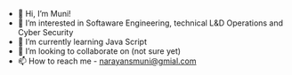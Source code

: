 - 👋 Hi, I’m Muni!
- 👀 I’m interested in Softaware Engineering, technical L&D Operations and Cyber Security
- 🌱 I’m currently learning Java Script
- 💞️ I’m looking to collaborate on (not sure yet)
- 📫 How to reach me - narayansmuni@gmial.com

<!---
mnarayan94/mnarayan94 is a ✨ special ✨ repository because its `README.md` (this file) appears on your GitHub profile.
You can click the Preview link to take a look at your changes.
--->
